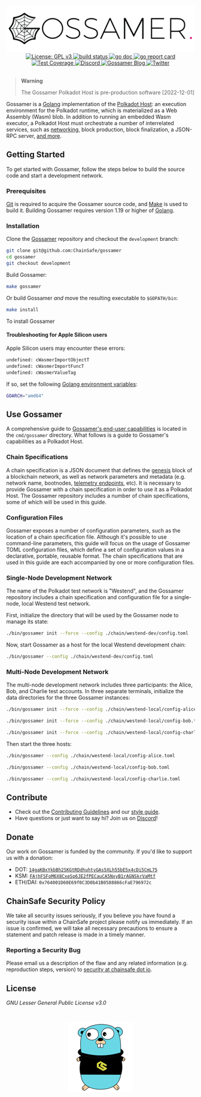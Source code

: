 <div align="center">
  <img alt="Gossamer logo" src="/docs/docs/assets/img/gossamer_banner.png" width="600" />
</div>
<div align="center">
  <a href="https://www.gnu.org/licenses/gpl-3.0">
    <img alt="License: GPL v3" src="https://img.shields.io/badge/License-GPLv3-blue.svg?style=for-the-badge&label=License" height="20"/>
  </a>
    <a href="https://github.com/ChainSafe/gossamer/actions">
    <img alt="build status" src="https://img.shields.io/github/actions/workflow/status/ChainSafe/gossamer/build.yml?branch=development&style=for-the-badge&logo=github&label=build" height="20"/>
  </a>
  <a href="https://godoc.org/github.com/ChainSafe/gossamer">
    <img alt="go doc" src="http://img.shields.io/badge/godoc-reference-5272B4.svg?style=for-the-badge" height="20" />
  </a>
  <a href="https://goreportcard.com/report/github.com/ChainSafe/gossamer">
    <img alt="go report card" src="https://goreportcard.com/badge/github.com/ChainSafe/gossamer?style=for-the-badge" height="20" />
  </a>
</div>
<div align="center">
  <a href="https://app.codecov.io/gh/ChainSafe/gossamer">
    <img alt="Test Coverage" src="https://img.shields.io/codecov/c/github/ChainSafe/gossamer/development?style=for-the-badge" height="20" />
  </a>
    <a href="https://discord.gg/zy8eRF7FG2">
    <img alt="Discord" src="https://img.shields.io/discord/593655374469660673.svg?style=for-the-badge&label=Discord&logo=discord" height="20"/>
  </a>
  <a href="https://medium.com/chainsafe-systems/tagged/polkadot">
    <img alt="Gossamer Blog" src="https://img.shields.io/badge/Medium-grey?style=for-the-badge&logo=medium" height="20" />
  </a>
    <a href="https://medium.com/chainsafe-systems/tagged/polkadot">
    <img alt="Twitter" src="https://img.shields.io/twitter/follow/chainsafeth?color=blue&label=follow&logo=twitter&style=for-the-badge" height="20"/>
  </a>
</div>
<br />

> **Warning**
>
> The Gossamer Polkadot Host is pre-production software [2022-12-01]

Gossamer is a [Golang](https://go.dev/) implementation of the
[Polkadot Host](https://wiki.polkadot.network/docs/learn-polkadot-host): an
execution environment for the Polkadot runtime, which is materialized as a Web
Assembly (Wasm) blob. In addition to running an embedded Wasm executor, a
Polkadot Host must orchestrate a number of interrelated services, such as
[networking](dot/network/README.md), block production, block finalization, a
JSON-RPC server, [and more](cmd/gossamer/README.md#client-components).

## Getting Started

To get started with Gossamer, follow the steps below to build the source code
and start a development network.

### Prerequisites

[Git](https://git-scm.com/book/en/v2/Getting-Started-Installing-Git) is required
to acquire the Gossamer source code, and
[Make](https://tilburgsciencehub.com/building-blocks/configure-your-computer/automation-and-workflows/make/)
is used to build it. Building Gossamer requires version 1.19 or higher of
[Golang](https://go.dev/dl/).

### Installation

Clone the [Gossamer](https://github.com/ChainSafe/gossamer) repository and
checkout the `development` branch:

```sh
git clone git@github.com:ChainSafe/gossamer
cd gossamer
git checkout development
```

Build Gossamer:

```sh
make gossamer
```

Or build Gossamer _and_ move the resulting executable to `$GOPATH/bin`:

```sh
make install
```

To install Gossamer

#### Troubleshooting for Apple Silicon users

Apple Silicon users may encounter these errors:

```sh
undefined: cWasmerImportObjectT
undefined: cWasmerImportFuncT
undefined: cWasmerValueTag
```

If so, set the following
[Golang environment variables](https://pkg.go.dev/cmd/go#hdr-Environment_variables):

```sh
GOARCH="amd64"
```

## Use Gossamer

A comprehensive guide to
[Gossamer's end-user capabilities](cmd/gossamer/README.md) is located in the
`cmd/gossamer` directory. What follows is a guide to Gossamer's capabilities as
a Polkadot Host.

### Chain Specifications

A chain specification is a JSON document that defines the
[genesis](https://wiki.polkadot.network/docs/glossary#genesis) block of a
blockchain network, as well as network parameters and metadata (e.g. network
name, bootnodes,
[telemetry endpoints](https://wiki.polkadot.network/docs/build-node-management#monitoring-and-telemetry),
etc). It is necessary to provide Gossamer with a chain specification in order to
use it as a Polkadot Host. The Gossamer repository includes a number of chain
specifications, some of which will be used in this guide.

### Configuration Files

Gossamer exposes a number of configuration parameters, such as the location of a
chain specification file. Although it's possible to use command-line parameters,
this guide will focus on the usage of Gossamer TOML configuration files, which
define a set of configuration values in a declarative, portable, reusable
format. The chain specifications that are used in this guide are each
accompanied by one or more configuration files.

### Single-Node Development Network

The name of the Polkadot test network is "Westend", and the Gossamer repository
includes a chain specification and configuration file for a single-node, local
Westend test network.

First, initialize the directory that will be used by the Gossamer node to manage
its state:

```sh
./bin/gossamer init --force --config ./chain/westend-dev/config.toml
```

Now, start Gossamer as a host for the local Westend development chain:

```sh
./bin/gossamer --config ./chain/westend-dev/config.toml
```

### Multi-Node Development Network

The multi-node development network includes three participants: the Alice, Bob,
and Charlie test accounts. In three separate terminals, initialize the data
directories for the three Gossamer instances:

```sh
./bin/gossamer init --force --config ./chain/westend-local/config-alice.toml
```

```sh
./bin/gossamer init --force --config ./chain/westend-local/config-bob.toml
```

```sh
./bin/gossamer init --force --config ./chain/westend-local/config-charlie.toml
```

Then start the three hosts:

```sh
./bin/gossamer --config ./chain/westend-local/config-alice.toml
```

```sh
./bin/gossamer --config ./chain/westend-local/config-bob.toml
```

```sh
./bin/gossamer --config ./chain/westend-local/config-charlie.toml
```

## Contribute

- Check out the [Contributing Guidelines](.github/CONTRIBUTING.md) and our
  [style guide](.github/CODE_STYLE.md).
- Have questions or just want to say hi? Join us on
  [Discord](https://discord.gg/Xdc5xjE)!

## Donate

Our work on Gossamer is funded by the community. If you'd like to support us
with a donation:

- DOT:
  [`14gaKBxYkbBh2SKGtRDdhuhtyGAs5XLh55bE5x4cDi5CmL75`](https://polkadot.subscan.io/account/14gaKBxYkbBh2SKGtRDdhuhtyGAs5XLh55bE5x4cDi5CmL75)
- KSM:
  [`FAjhFSFoM6X8CxeSp6JE2fPECauCA5NxyB1rAGNSkrVaMtf`](https://kusama.subscan.io/account/FAjhFSFoM6X8CxeSp6JE2fPECauCA5NxyB1rAGNSkrVaMtf)
- ETH/DAI: `0x764001D60E69f0C3D0b41B0588866cFaE796972c`

## ChainSafe Security Policy

We take all security issues seriously, if you believe you have found a security
issue within a ChainSafe project please notify us immediately. If an issue is
confirmed, we will take all necessary precautions to ensure a statement and
patch release is made in a timely manner.

### Reporting a Security Bug

Please email us a description of the flaw and any related information (e.g.
reproduction steps, version) to
[security at chainsafe dot io](mailto:security@chainsafe.io).

## License

_GNU Lesser General Public License v3.0_

<br />
<p align="center">
 <img src="/docs/docs/assets/img/chainsafe_gopher.png">
</p>

